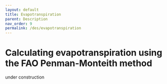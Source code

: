 ```yaml
---
layout: default
title: Evapotranspiration
parent: Description
nav_order: 9
permalink: /des/evapotranspiration
---
```


# Calculating evapotranspiration using the FAO Penman-Monteith method

under construction
